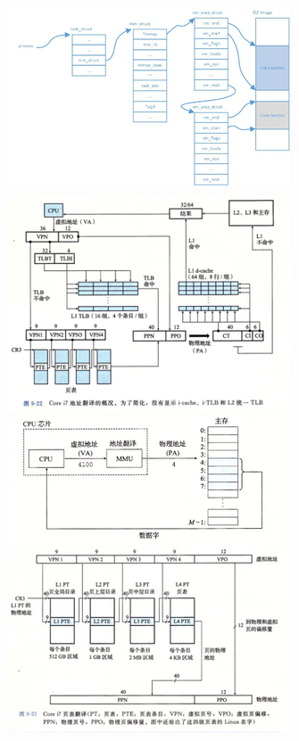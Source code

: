 

![1](../../pic/linux/memory/vma01.jpg)



![1](../../pic/linux/memory/Corei7LoadData.png)
![1](../../pic/linux/memory/CPULoadData.png)
![1](../../pic/linux/memory/VirtualAddressToPhysicalAddress.png)